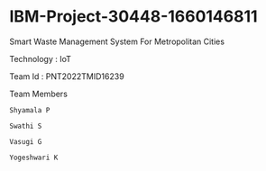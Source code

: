 # IBM-Project-30448-1660146811
Smart Waste Management System For Metropolitan Cities

Technology : IoT

Team Id : PNT2022TMID16239

Team Members

    Shyamala P
    
    Swathi S
    
    Vasugi G
    
    Yogeshwari K

